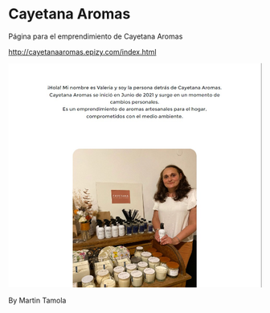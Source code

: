 # Cayetana Aromas

Página para el emprendimiento de Cayetana Aromas 

http://cayetanaaromas.epizy.com/index.html

![](/s1.jpeg)


By Martin Tamola